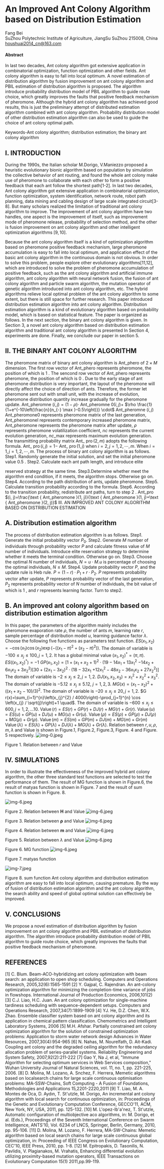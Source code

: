 # An Improved Ant Colony Algorithm based on Distribution Estimation 

Fang Bei<br>SuZhou Polytechnic Institute of Agriculture, JiangSu SuZhou 215008, China<br>houshuai2014_cn@163.com


#### Abstract

In last two decades, Ant colony algorithm got extensive application in combinatorial optimization, function optimization and other fields. Ant colony algorithm is easy to fall into local optimum. A novel estimation of distribution algorithm by fusion improvement on ant colony algorithm and PBIL estimation of distribution algorithm is proposed. The algorithm introduce probability distribution model of PBIL algorithm to guide route choice, which greatly improves the faults that positive feedback mechanism of pheromone. Although the hybrid ant colony algorithm has achieved good results, this is just the preliminary attempt of distributed estimation algorithm combined with ant colony algorithm. Probability distribution model of other distribution estimation algorithm can also be used to guide the choice of ant colony optimal path.


Keywords-Ant colony algorithm; distribution estimation; the binary ant colony algorithm

## I. INTRODUCTION

During the 1990s, the Italian scholar M.Dorigo, V.Maniezzo proposed a heuristic evolutionary bionic algorithm based on population by simulation the collective behavior of ant routing, and found the whole ant colony make use of pheromone to collaborate with each other to form a positive feedback that each ant follow the shortest path[1-2]. In last two decades, Ant colony algorithm got extensive application in combinatorial optimization, function optimization, system identification, network route, robot path planning, data mining and cabling design of large scale integrated circuit[3-8]. But many scholars realized the limitation of traditional ant colony algorithm to improve. The improvement of ant colony algorithm have two handles, one aspect is the improvement of itself, such as improvement mode of pheromone release, probability of selection method, and the other is fusion improvement on ant colony algorithm and other intelligent optimization algorithms $[9,10]$.

Because the ant colony algorithm itself is a kind of optimization algorithm based on pheromone positive feedback mechanism, large pheromone accumulation is easy to fall into local optimum, and application effect of the basic ant colony algorithm in the continuous domain is not obvious. In order to solve this problem, people explore other evolutionary algorithms[11,12], which are introduced to solve the problem of pheromone accumulation of positive feedback, such as the ant colony algorithm and artificial immune algorithm, ant colony algorithm with neural network fusion, the fusion of ant colony algorithm and particle swarm algorithm, the mutation operator of genetic algorithm introduced into ant colony algorithm, etc. The
hybrid algorithms relieve local optimal problem of the ant colony algorithm to some extent, but there is still space for further research. This paper introduced distribution estimation algorithm into ant colony algorithm. Distribution estimation algorithm is a kind of evolutionary algorithm based on probability model, which is based on statistical feature. The paper is organized as follows. In the next section, the binary ant colony algorithm is given. In Section 3, a novel ant colony algorithm based on distribution estimation algorithm and traditional ant colony algorithm is presented In Section 4, experiments are done. Finally, we conclude our paper in section 5.

## II. THE BINARY ANT COLONY ALGORITHM

The pheromone matrix of binary ant colony algorithm is Ant_phero of $2 \times M$ dimension. The first row vector of Ant_phero represents pheromone, the position of which is 1 . The sencond row vector of Ant_phero represents pheromone, the position of which is 0 . Due to the early stage of ant pheromone distribution is very important, the layout of the pheromone will directly affect the choice of direction of ants. Therefore, the former let pheromone sent out with small unit, with the increase of evolution, pheromone distribution quantity increase gradually for the pheromone update.
Ant_pheromne $(i, j)=(1-\rho) \cdot$ Ant_pheromne $0(i, j)+$
$\rho \frac{1}{1+e^{-10\left(\frac{n}{n_{-} \max }-0.5\right)}} \cdot$ Ant_pheromne $(i, j)$
Ant_pheromone0 represents pheromone matrix of the last generation, Ant_pheromonel represents contemporary increased pheromone matrix, Ant_pheromone represents the pheromone matrix after update, $\rho$ represents pheromone volatilization coefficient, $n c$ represents the current evolution generation, $n c \_$max represents maximum evolution generation. The transmitting probability matrix Ant_ $\operatorname{pro}(2, m)$ adopts the following formula.
Ant_ $\operatorname{pro}(i, j)=1-$ Ant_ $\operatorname{pro}(1, j)$
when $i=2, j=1,2, \cdots, m$. When $i=1, j=1,2, \cdots, m$. The process of binary ant colony algorithm is as follows.
Step1. Randomly generate the initial solution, and set the initial pheromone value 0.5 .
Step2. Calculate each ant path length, and introduce elite

reserved strategy at the same time.
Step3.Determine whether meet the algorithm end condition, if it meets, the algorithm stops. Otherwise go on.
Step4. According to the path distribution of ants, update pheromone.
Step5. Calculate transition probability according to the formula.
Step6. According to the transition probability, redistribute ant paths, turn to step 2 .
Ant_pro $(i, j)=\frac{\text { Ant_pheromone }(1, j)}{\text { Ant_pheromone }(1, j)+\text { Ant_pheromone }(2, j)}$
III. AN IMPROVED ANT COLONY ALGORITHM BASED ON DISTRIBUTION ESTIMATION

## A. Distribution estimation algorithm

The process of distribution estimation algorithm is as follows.
Step1. Generate the initial probability vector $P_{0}$.
Step2. Generate $M$ number of individuals through probability vector $P$ and calculate fitness value of $M$ number of individuals. Introduce elite reservation strategy to determine whether it meets the terminal condition. Otherwise go on.
Step3. Choose the optimal $N$ number of individuals, $N=u \cdot M . u$ is percentage of choosing the optimal individuals, $N \leq M$.
Step4. Update probability vector $P$, and the update rule is Heb rule.
$P=(1-r) \cdot P_{1}+r \cdot P_{2}$.
$P$ represents probability vector after update, $P$ represents probability vector of the last generation, $P_{2}$ represents probability vector of $N$ number of individuals, the bit value of which is 1 , and $r$ represents learning factor. Turn to step2.

## B. An improved ant colony algorithm based on distribution estimation algorithm

In this paper, the parameters of the algorithm mainly includes the pheromone evaporation rate $\rho$, the number of ants $m$, learning rate $r$, sample percentage of distribution model $u$, learning guidance factor $\lambda$. Choose the following five functions as parameters test function.
$E S\left(x_{1}, x_{2}\right)=-\cos \left(x_{1}\right) \cos \left(x_{2}\right) \exp \left(-\left(\left(x_{1}-\pi\right)^{2}+\left(x_{2}-\pi\right)^{2}\right)\right)$.
The domain of variable is $-100 \leq x_{j} \leq 100, j=1,2$. It has a global minimal value $\left(x_{1}, x_{2}\right)^{*}=(\pi, \pi)$.
$E S\left(\left(x_{1}, x_{2}\right)^{*}\right)=-1$
$G P\left(x_{1}, x_{2}\right)=\left[1+\left(x_{1}+x_{2}+1\right)^{2} \cdot\left(19-14 x_{1}+13 x_{1}^{2}\right.\right.$
$\left.-14 x_{2}+6 x_{1} x_{2}+3 x_{2}^{2}\right)\left[\left.30+\left(2 x_{1}-3 x_{2}\right)^{2} \cdot\left(18-32 x_{1}\right.\right.\right.$
$\left.\left.+12 x_{1}^{2}-48 x_{2}-36 x_{1} x_{2}+27 x_{2}^{2}\right)\right]$
The domain of variable is $-2 \leq x_{j} \leq 2, j=1,2$.
$D J\left(x_{1}, x_{2}, x_{3}\right)=x_{1}^{2}+x_{2}^{2}+x_{3}^{2}$.
The domain of variable is $-5.12 \leq x_{j} \leq 5.12$, $j=1,2,3$.
$M G(x)=\left(x_{1}-x_{2}\right)^{2}+\left(\left(x_{1}+x_{2}-10\right) / 3\right)^{2}$. The domain of variable is $-20 \leq x_{j} \leq 20, j=1,2$.
$G r(x)=\sum_{i=1}^{n}\left(x_{j}^{2} / 4000\right)-\prod_{j=1}^{n} \cos \left(x_{j} / \sqrt{j}\right)+1 \quad$. The domain of variable is $-600 \leq x_{j} \leq 600, j=1,2, \ldots 10$.
$\operatorname{Value}(r)=E S(r)+G P(r)+D J(r)+M G(r)+G r(r)$.
$\operatorname{Value}(u)=E S(u)+G P(u)+D J(u)+M G(u)+G r(u)$.
$\operatorname{Value}(\rho)=E S(\rho)+G P(\rho)+D J(\rho)+M G(\rho)+G r(\rho)$.
$\operatorname{Value}(m)=E S(m)+G P(m)+D J(m)+M G(m)+G r(m)$
$\operatorname{Value}(\lambda)=E S(\lambda)+G P(\lambda)+D J(\lambda)+M G(\lambda)+G r(\lambda)$.
Relation between $r, u, \rho, m, \lambda$ and Value is shown in Figure.1, Figure.2, Figure.3, Figure. 4 and Figure. 5 respectively.
![img-0.jpeg](img-0.jpeg)

Figure 1. Relation between $r$ and Value

## IV. SIMULATIONS

In order to illustrate the effectiveness of the improved hybrid ant colony algorithm, the other three standard test functions are selected to test the performance of them. The result of MG function is shown in Figure.6, the result of matyas function is shown in Figure. 7 and the result of sum function is shown in Figure. 8.

![img-6.jpeg](img-6.jpeg)

Figure 2. Relation between $\boldsymbol{H}$ and Value
![img-6.jpeg](img-6.jpeg)

Figure 3. Relation between $\boldsymbol{\rho}$ and Value
![img-6.jpeg](img-6.jpeg)

Figure 4. Relation between $\boldsymbol{m}$ and Value
![img-6.jpeg](img-6.jpeg)

Figure 5. Relation between $\lambda$ and Value
![img-6.jpeg](img-6.jpeg)

Figure 6. MG function
![img-6.jpeg](img-6.jpeg)

Figure 7. matyas function

![img-7.jpeg](img-7.jpeg)

Figure 8. sum function
Ant colony algorithm and distribution estimation algorithm are easy to fall into local optimum, causing premature. By the way of fusion of distribution estimation algorithm and the ant colony algorithm, the search ability and speed of global optimal solution can effectively be improved.

## V. CONCLUSIONS

We propose a novel estimation of distribution algorithm by fusion improvement on ant colony algorithm and PBIL estimation of distribution algorithm. The algorithm introduce probability distribution model of PBIL algorithm to guide route choice, which greatly improves the faults that positive feedback mechanism of pheromone.

## REFERENCES

[1] C. Blum. Beam-ACO-hybridizing ant colony optimization with beam search: an application to open shop scheduling. Computers and Operations Research, 2005,32(6):1565-1591
[2] Y. Gajpal, C. Rajendran. An ant-colony optimization algorithm for minimizing the completion-time variance of jobs in flowshops. International Journal of Production Economics, 2006,101(2)
[3] C.J. Liao, H.C. Juan. An ant colony optimization for single-machine tardiness scheduling with sequence-dependent setups. Computers and Operations Research, 2007,34(7):1899-1909
[4] YJ. He, D.Z. Chen, W.X. Zhao. Ensemble classifier system based on ant colony algorithm and its application in chemical pattern classification. Chemometrics and Intelligent Laboratory Systems, 2006
[5] M.H. Afshar. Partially constrained ant colony optimization algorithm for the solution of constrained optimization problems: Application to storm water network design Advances in Water Resources, 2007,30(4):954-965
[6] N. Nahas, M. Nourelfath, D. Ait-Kadi. Coupling ant colony and the degraded ceiling algorithm for the redundancy allocation problem of series-parallel systems. Reliability Engineering and System Safety, 2007,92(2):211-222
[7] Gao Y, Na J, et al, "Immune Algorithm for selecting optimum services in Web Services composition," Wuhan University Journal of Natural Sciences, vol. 11, no. 1, pp. 221-225, 2006.
[8] D. Molina, M. Lozano, A. Snchez, F. Herrera, Memetic algorithms based on localsearch chains for large scale continuous optimisation problems: MA-SSW-Chains, Soft Computing - A Fusion of Foundations, Methodologies and Applications 15,2201-2220,2011
[9] T. Liao, M. A. Montes de Oca, D. Aydın, T. St'utzle, M. Dorigo, An incremental ant colony algorithm with local search for continuous optimization, in: Proceedings of the Genetic and Evolutionary Computation Conference, GECCO'11, ACM, New York, NY, USA, 2011, pp. 125-132.
[10] M. L'opez-Ib'a'nez, T. St'utzle, Automatic configuration of multiobjective aco algorithms, in: M. Dorigo, et al. (Eds.), Proceedings of the Seventh International Conference on Swarm Intelligence, ANTS'10, Vol. 6234 of LNCS, Springer, Berlin, Germany, 2010, pp. 95-106.
[11] D. Molina, M. Lozano, F. Herrera, MA-SW-Chains: Memetic algorithm based on local search chains for large scale continuous global optimization, in: Proceeding of IEEE Congress on Evolutionary Computation, CEC'10, IEEE Press, 2010, pp. 1-8.
[12] M. Epitropakis, D. Tasonilis, N. Pavlidis, V. Plagianakos, M. Vrahatis, Enhancing differential evolution utilizing proximity-based mutation operators, IEEE Transactions on Evolutionary Computation 15(1) 2011,pp.99-119.